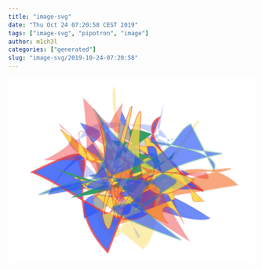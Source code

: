 ```yaml
---
title: "image-svg"
date: "Thu Oct 24 07:20:58 CEST 2019"
tags: ["image-svg", "pipotron", "image"]
author: m1ch3l
categories: ["generated"]
slug: "image-svg/2019-10-24-07:20:58"
---
```


![](image.svg)
